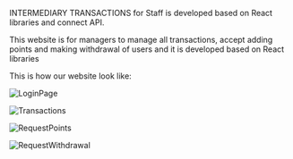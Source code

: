 
INTERMEDIARY TRANSACTIONS for Staff is developed based on React libraries and connect API.

This website is for managers to manage all transactions, accept adding points and making withdrawal of users and it is developed based on React libraries

This is how our website look like:

![LoginPage](https://i.imgur.com/ZgPhEhy.png)

![Transactions](https://i.imgur.com/nMBt5JC.png)

![RequestPoints](https://i.imgur.com/elDfBGp.png)

![RequestWithdrawal](https://i.imgur.com/gRe8ZDr.png)
